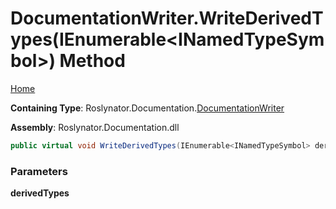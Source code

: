 <a name="_top"></a>

# DocumentationWriter\.WriteDerivedTypes\(IEnumerable\<INamedTypeSymbol>\) Method

[Home](../../../../README.md#_top)

**Containing Type**: Roslynator\.Documentation\.[DocumentationWriter](../README.md#_top)

**Assembly**: Roslynator\.Documentation\.dll

```csharp
public virtual void WriteDerivedTypes(IEnumerable<INamedTypeSymbol> derivedTypes)
```

### Parameters

**derivedTypes**